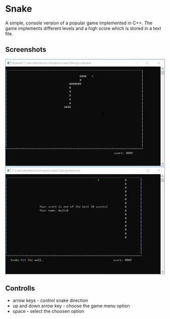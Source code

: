 # Snake
A simple, console version of a popular game implemented in C++. The game implements different levels and a high score which is stored in a text file.

## Screenshots
![Screenshot1](screenshots/snake1.png)
![Screenshot2](screenshots/snake2.png)

## Controlls
- arrow keys - control snake direction
- up and down arrow key - choose the game menu option
- space - select the choosen option